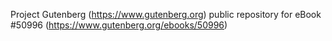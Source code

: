 Project Gutenberg (https://www.gutenberg.org) public repository for
eBook #50996 (https://www.gutenberg.org/ebooks/50996)
